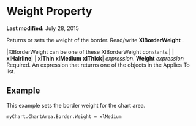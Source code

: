 
# Weight Property

 **Last modified:** July 28, 2015

Returns or sets the weight of the border. Read/write 
 **XlBorderWeight**
.


|XlBorderWeight can be one of these XlBorderWeight constants.|
| **xlHairline**|
| **xlThin** **xlMedium** **xlThick**|
 _expression_. **Weight**
 _expression_ Required. An expression that returns one of the objects in the Applies To list.

## Example

This example sets the border weight for the chart area.


```
myChart.ChartArea.Border.Weight = xlMedium
```

